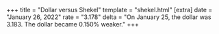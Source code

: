 +++
title = "Dollar versus Shekel"
template = "shekel.html"
[extra]
date = "January 26, 2022"
rate = "3.178"
delta = "On January 25, the dollar was 3.183. The dollar became 0.150% weaker."
+++
